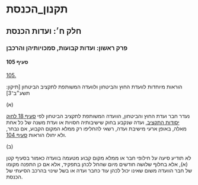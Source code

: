 # תקנון_הכנסת

## חלק ח׳: ועדות הכנסת

### פרק ראשון: ועדות קבועות, סמכויותיהן והרכבן

#### סעיף 105

[105.](https://he.wikisource.org/wiki/%D7%AA%D7%A7%D7%A0%D7%95%D7%9F_%D7%94%D7%9B%D7%A0%D7%A1%D7%AA#%D7%A1%D7%A2%D7%99%D7%A3_105)

הוראות מיוחדות לוועדת החוץ והביטחון ולוועדה המשותפת לתקציב הביטחון [תיקון: תשע״ב־3]

(א)

נעדר חבר ועדת החוץ והביטחון, הוועדה המשותפת לתקציב הביטחון לפי [סעיף 18 לחוק יסודות התקציב](https://he.wikisource.org/wiki/%D7%97%D7%95%D7%A7_%D7%99%D7%A1%D7%95%D7%93%D7%95%D7%AA_%D7%94%D7%AA%D7%A7%D7%A6%D7%99%D7%91#%D7%A1%D7%A2%D7%99%D7%A3_18 "חוק יסודות התקציב"), ועדה שנקבע בחוק שישיבותיה חסויות או ועדת משנה של כל אחת מאלה, באופן ארעי מישיבת ועדה, רשאי להחליפו רק ממלא המקום הקבוע, אם נבחר, ולא יחולו הוראות [סעיף 104](https://he.wikisource.org/wiki/%D7%AA%D7%A7%D7%A0%D7%95%D7%9F_%D7%94%D7%9B%D7%A0%D7%A1%D7%AA#%D7%A1%D7%A2%D7%99%D7%A3_104).

(ב)

לא תודיע סיעה על חילופי חבר או ממלא מקום קבוע מטעמה בוועדה כאמור בסעיף קטן (א), אלא בחלוף שלושה חודשים מיום שהחל לכהן בתפקיד, אלא אם כן התפנה מקומו של חבר הוועדה משום שאינו יכול לכהן עוד כחבר ועדה או בשל שינוי בהרכב הסיעתי של הכנסת.